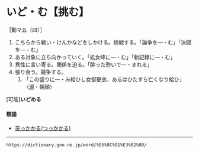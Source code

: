 # いど・む【挑む】

［動マ五（四）］
1. こちらから戦い・けんかなどをしかける。挑戦する。「論争を―・む」「決闘を―・む」
2. ある対象に立ち向かっていく。「処女峰に―・む」「新記録に―・む」
3. 異性に言い寄る。関係を迫る。「酔った勢いで―・まれる」
4. 張り合う。競争する。    
    1.  「この盛りに―・み給ひし女御更衣、あるはひたすら亡くなり給ひ」〈[源](https://dictionary.goo.ne.jp/word/%E6%BA%90%E6%B0%8F%E7%89%A9%E8%AA%9E/#jn-69890)・朝顔〉
        

\[可能\]**いどめる**

#### 類語

-   [突っかかる(つっかかる)](https://dictionary.goo.ne.jp/word/%E7%AA%81%E3%81%A3%E6%8E%9B%E3%82%8B/#jn-147615)

---
`https://dictionary.goo.ne.jp/word/%E6%8C%91%E3%82%80/`